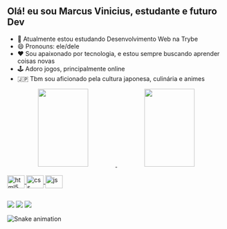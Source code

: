 ## Olá! eu sou Marcus Vinicius, estudante e futuro Dev
- 🌱 Atualmente estou estudando Desenvolvimento Web na Trybe
- 😄 Pronouns: ele/dele
- ❤️ Sou apaixonado por tecnologia, e estou sempre buscando aprender coisas novas
- 🕹️ Adoro jogos, principalmente online
- 🇯🇵 Tbm sou aficionado pela cultura japonesa, culinária e animes 

<div align="center">
  <a href="https://github.com/ViParis0">
  <img width="48%" height="180em" src="https://github-readme-stats.vercel.app/api?username=ViParis0&show_icons=true&theme=great-gatsby&include_all_commits=true&count_private=true"/>
  <img width="48%" height="180em" src="https://github-readme-stats.vercel.app/api/top-langs/?username=ViParis0&layout=compact&langs_count=7&theme=great-gatsby"/>
</div>
 <div style="display: inline_block"><br>
  <img align="center" alt="html5" height="30" width="40" src="https://cdn.jsdelivr.net/gh/devicons/devicon/icons/html5/html5-original.svg">
   <img align="center" alt="css" height="30" width="40" src="https://cdn.jsdelivr.net/gh/devicons/devicon/icons/css3/css3-original.svg">
  <img align="center" alt="js" height="30" width="40" src="https://cdn.jsdelivr.net/gh/devicons/devicon/icons/javascript/javascript-original.svg">  
  </div>
  
  ##
  
  <div>
    <a href="https://www.https://www.linkedin.com/in/marcus-vinicius-1019a1231/" target="_blank"><img src="https://img.shields.io/badge/-LinkedIn-%230077B5?style=for-the-badge&logo=linkedin&logoColor=white" target="_blank"></a>
    <a href = "mailto:xxvi.paris@gmail.com"><img src="https://img.shields.io/badge/-Gmail-%23333?style=for-the-badge&logo=gmail&logoColor=white" target="_blank"></a>
  <a href="https://www.instagram.com/marcus.paris/" target="_blank"><img src="https://img.shields.io/badge/-Instagram-%23E4405F?style=for-the-badge&logo=instagram&logoColor=white" target="_blank"></a>
  </div>
  
  ![Snake animation](https://github.com/ViParis0/ViParis0/blob/output/github-contribution-grid-snake.svg)
